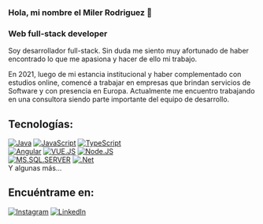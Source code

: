 ### Hola, mi nombre el Miler Rodriguez 👋
### Web full-stack developer

Soy desarrollador full-stack. Sin duda me siento muy afortunado de haber encontrado lo que me apasiona y hacer de ello mi trabajo.

En 2021, luego de mi estancia institucional y haber complementado con estudios online, comencé a trabajar en empresas que brindan servicios de Software y con presencia en Europa. Actualmente me encuentro trabajando en una consultora siendo parte importante del equipo de desarrollo.

## Tecnologías:
[![Java](https://img.shields.io/badge/Java-007396?style=for-the-badge&logo=java&logoColor=white&labelColor=101010)]()
[![JavaScript](https://img.shields.io/badge/JavaScript-F7DF1E?style=for-the-badge&logo=javascript&logoColor=white&labelColor=101010)]()
[![TypeScript](https://img.shields.io/badge/typescript-3178C6?style=for-the-badge&logo=typescript&logoColor=white&labelColor=101010)]()
</br>
[![Angular](https://img.shields.io/badge/angular-DD0031?style=for-the-badge&logo=angular&logoColor=white&labelColor=101010)]()
[![VUE.JS](https://img.shields.io/badge/VUE_JS-4FC08D?style=for-the-badge&logo=vuedotjs&logoColor=white&labelColor=101010)]()
[![Node.JS](https://img.shields.io/badge/Node.JS-339933?style=for-the-badge&logo=node.js&logoColor=white&labelColor=101010)]()
</br>
[![MS.SQL.SERVER](https://img.shields.io/badge/SQL_SERVER-CC2927?style=for-the-badge&logo=microsoftsqlserver&logoColor=white&labelColor=101010)]()
[![.Net](https://img.shields.io/badge/.NET-512BD4?style=for-the-badge&logo=dotnet&logoColor=white&labelColor=101010)]()
</br>
Y algunas más...

## Encuéntrame en:
[![Instagram](https://img.shields.io/badge/Instagram-@miler.rmarco-E4405F?style=for-the-badge&logo=instagram&logoColor=white&labelColor=101010)](https://instagram.com/miler.rmarco)
[![LinkedIn](https://img.shields.io/badge/Miler_Rodriguez_Marco-0077B5?style=for-the-badge&logo=linkedin&logoColor=white&labelColor=101010)](https://www.linkedin.com/in/miler-melvin-rodriguez-marco)
